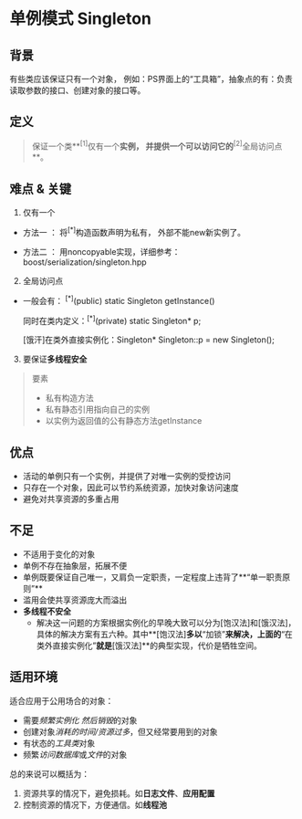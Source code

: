 # 单例模式 Singleton
## 背景
有些类应该保证只有一个对象， 例如：PS界面上的“工具箱”，抽象点的有：负责读取参数的接口、创建对象的接口等。

## 定义
>保证一个类**<sup>[1]</sup>仅有一个**实例， 并提供一个可以访问它的**<sup>[2]</sup>全局访问点**。

## 难点 & 关键
1. 仅有一个
  + 方法一 ： 将<sup>[*]</sup>构造函数声明为私有， 外部不能new新实例了。

  + 方法二 ：  用noncopyable实现，详细参考：boost/serialization/singleton.hpp
  
2. 全局访问点
  + 一般会有： <sup>[*]</sup>(public) static Singleton getInstance()
  
    同时在类内定义：<sup>[\*]</sup>(private) static Singleton* p;
   
    [饿汗]在类外直接实例化：Singleton* Singleton::p = new Singleton();
   
3. 要保证**多线程安全**

> 要素
> + 私有构造方法
> + 私有静态引用指向自己的实例
> + 以实例为返回值的公有静态方法getInstance

## 优点
+ 活动的单例只有一个实例，并提供了对唯一实例的受控访问
+ 只存在一个对象，因此可以节约系统资源，加快对象访问速度
+ 避免对共享资源的多重占用

## 不足
+ 不适用于变化的对象
+ 单例不存在抽象层，拓展不便
+ 单例既要保证自己唯一，又肩负一定职责，一定程度上违背了**“单一职责原则”**
+ 滥用会使共享资源庞大而溢出
+ **多线程不安全**
  + 解决这一问题的方案根据实例化的早晚大致可以分为[饱汉法]和[饿汉法]，具体的解决方案有五六种。其中**[饱汉法]**多以**“加锁”**来解决，上面的**“在类外直接实例化”**就是**[饿汉法]**的典型实现，代价是牺牲空间。

## 适用环境
适合应用于公用场合的对象：
+ 需要*频繁实例化 然后销毁*的对象
+ 创建对象*消耗的时间/资源过多*，但又经常要用到的对象
+ 有状态的*工具类*对象
+ 频繁*访问数据库*或*文件*的对象

总的来说可以概括为：
1. 资源共享的情况下，避免损耗。如**日志文件**、**应用配置**
2. 控制资源的情况下，方便通信。如**线程池**